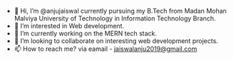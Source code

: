 - 👋 Hi, I’m @anjujaiswal currently pursuing my B.Tech from Madan Mohan Malviya University of Technology in Information Technology Branch.
- 👀 I’m interested in Web development.
- 🌱 I’m currently working on the MERN tech stack.
- 💞️ I’m looking to collaborate on interesting web development projects.
- 📫 How to reach me? via eamail - jaiswalanju2019@gmail.com

<!---
anjujaiswal/anjujaiswal is a ✨ special ✨ repository because its `README.md` (this file) appears on your GitHub profile.
You can click the Preview link to take a look at your changes.
--->
